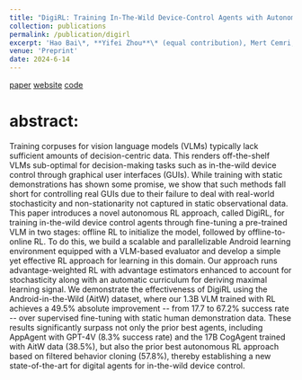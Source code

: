 ```yaml
---
title: "DigiRL: Training In-The-Wild Device-Control Agents with Autonomous Reinforcement Learning"
collection: publications
permalink: /publication/digirl
excerpt: 'Hao Bai\*, **Yifei Zhou**\* (equal contribution), Mert Cemri, Jiayi Pan, Alane Suhr, Sergey Levine, Aviral Kumar'
venue: 'Preprint'
date: 2024-6-14
---
```

[paper](https://arxiv.org/abs/2406.11896)
[website](https://digirl-agent.github.io/)
[code](https://github.com/DigiRL-agent/digirl)

# abstract:
Training corpuses for vision language models (VLMs) typically lack sufficient amounts of decision-centric data. This renders off-the-shelf VLMs sub-optimal for decision-making tasks such as in-the-wild device control through graphical user interfaces (GUIs). While training with static demonstrations has shown some promise, we show that such methods fall short for controlling real GUIs due to their failure to deal with real-world stochasticity and non-stationarity not captured in static observational data. This paper introduces a novel autonomous RL approach, called DigiRL, for training in-the-wild device control agents through fine-tuning a pre-trained VLM in two stages: offline RL to initialize the model, followed by offline-to-online RL. To do this, we build a scalable and parallelizable Android learning environment equipped with a VLM-based evaluator and develop a simple yet effective RL approach for learning in this domain. Our approach runs advantage-weighted RL with advantage estimators enhanced to account for stochasticity along with an automatic curriculum for deriving maximal learning signal. We demonstrate the effectiveness of DigiRL using the Android-in-the-Wild (AitW) dataset, where our 1.3B VLM trained with RL achieves a 49.5% absolute improvement -- from 17.7 to 67.2% success rate -- over supervised fine-tuning with static human demonstration data. These results significantly surpass not only the prior best agents, including AppAgent with GPT-4V (8.3% success rate) and the 17B CogAgent trained with AitW data (38.5%), but also the prior best autonomous RL approach based on filtered behavior cloning (57.8%), thereby establishing a new state-of-the-art for digital agents for in-the-wild device control.
